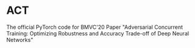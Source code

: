 # ACT
The official PyTorch code for BMVC'20 Paper "Adversarial Concurrent Training: Optimizing Robustness and Accuracy Trade-off of Deep Neural Networks"
